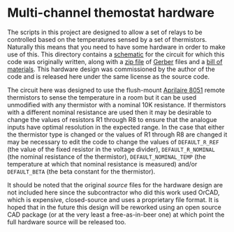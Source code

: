 # Multi-channel themostat hardware

The scripts in this project are designed to allow a set of relays to be controlled based on the temperatures sensed by a set of thermistors. Naturally this means that you need to have some hardware in order to make use of this. This directory contains a [schematic](thermostat_schematic.pdf) for the circuit for which this code was originally written, along with a [zip file](Gerbers.zip) of [Gerber](https://en.wikipedia.org/wiki/Gerber_format) files and a [bill of materials](BOM.csv). This hardware design was commissioned by the author of the code and is released here under the same license as the source code.

The circuit here was designed to use the flush-mount [Aprilaire 8051](https://www.alpinehomeair.com/viewproduct.cfm?productid=453059031)
remote thermistors to sense the temperature in a room but it can be used unmodified with any thermistor with a nominal 10K resistance. If thermistors with a different nominal resistance are used then it may be desirable to change the values of resistors R1 through R8 to ensure that the analogue inputs have optimal resolution in the expected range. In the case that either the thermistor type is changed or the values of R1 through R8 are changed it may be necessary to edit the code to change the values of `DEFAULT_R_REF` (the value of the fixed resistor in the voltage divider), `DEFAULT_R_NOMINAL` (the nominal resistance of the thermistor), `DEFAULT_NOMINAL_TEMP` (the temperature at which that nominal resistance is measured) and/or `DEFAULT_BETA` (the beta constant for the thermistor).

It should be noted that the original *source* files for the hardware design are not included here since the subcontractor who did this work used OrCAD, which is expensive, closed-source and uses a proprietary file format. It is hoped that in the future this design will be reworked using an open source CAD package (or at the very least a free-as-in-beer one) at which point the full hardware source will be released too.
